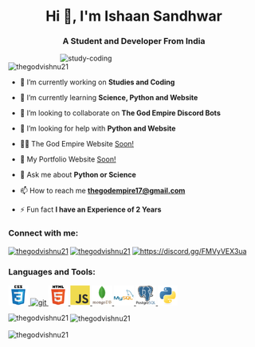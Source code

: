 <h1 align="center">Hi 👋, I'm Ishaan Sandhwar</h1>
<h3 align="center">A Student and Developer From India</h3>

<img align="right" alt="study-coding" width="400" src="https://cdn.dribbble.com/users/1059583/screenshots/4171367/coding-freak.gif">

<p align="left"> <img src="https://komarev.com/ghpvc/?username=thegodvishnu21&label=Profile%20views&color=0e75b6&style=flat" alt="thegodvishnu21" /> </p>

- 🔭 I’m currently working on **Studies and Coding**

- 🌱 I’m currently learning **Science, Python and Website**

- 👯 I’m looking to collaborate on **The God Empire Discord Bots**

- 🤝 I’m looking for help with **Python and Website**

- 👨‍💻 The God Empire Website [Soon!](Soon!)

- 📝 My Portfolio Website [Soon!](Soon!)

- 💬 Ask me about **Python or Science**

- 📫 How to reach me **thegodempire17@gmail.com**

- ⚡ Fun fact **I have an Experience of 2 Years**

<h3 align="left">Connect with me:</h3>
<p align="left">
<a href="https://twitter.com/thegodvishnu21" target="blank"><img align="center" src="https://raw.githubusercontent.com/rahuldkjain/github-profile-readme-generator/master/src/images/icons/Social/twitter.svg" alt="thegodvishnu21" height="30" width="40" /></a>
<a href="https://www.youtube.com/c/thegodvishnu21" target="blank"><img align="center" src="https://raw.githubusercontent.com/rahuldkjain/github-profile-readme-generator/master/src/images/icons/Social/youtube.svg" alt="thegodvishnu21" height="30" width="40" /></a>
<a href="https://discord.gg/https://discord.gg/FMVyVEX3ua" target="blank"><img align="center" src="https://raw.githubusercontent.com/rahuldkjain/github-profile-readme-generator/master/src/images/icons/Social/discord.svg" alt="https://discord.gg/FMVyVEX3ua" height="30" width="40" /></a>
</p>

<h3 align="left">Languages and Tools:</h3>
<p align="left"> <a href="https://www.w3schools.com/css/" target="_blank" rel="noreferrer"> <img src="https://raw.githubusercontent.com/devicons/devicon/master/icons/css3/css3-original-wordmark.svg" alt="css3" width="40" height="40"/> </a> <a href="https://git-scm.com/" target="_blank" rel="noreferrer"> <img src="https://www.vectorlogo.zone/logos/git-scm/git-scm-icon.svg" alt="git" width="40" height="40"/> </a> <a href="https://www.w3.org/html/" target="_blank" rel="noreferrer"> <img src="https://raw.githubusercontent.com/devicons/devicon/master/icons/html5/html5-original-wordmark.svg" alt="html5" width="40" height="40"/> </a> <a href="https://developer.mozilla.org/en-US/docs/Web/JavaScript" target="_blank" rel="noreferrer"> <img src="https://raw.githubusercontent.com/devicons/devicon/master/icons/javascript/javascript-original.svg" alt="javascript" width="40" height="40"/> </a> <a href="https://www.mongodb.com/" target="_blank" rel="noreferrer"> <img src="https://raw.githubusercontent.com/devicons/devicon/master/icons/mongodb/mongodb-original-wordmark.svg" alt="mongodb" width="40" height="40"/> </a> <a href="https://www.mysql.com/" target="_blank" rel="noreferrer"> <img src="https://raw.githubusercontent.com/devicons/devicon/master/icons/mysql/mysql-original-wordmark.svg" alt="mysql" width="40" height="40"/> </a> <a href="https://www.postgresql.org" target="_blank" rel="noreferrer"> <img src="https://raw.githubusercontent.com/devicons/devicon/master/icons/postgresql/postgresql-original-wordmark.svg" alt="postgresql" width="40" height="40"/> </a> <a href="https://www.python.org" target="_blank" rel="noreferrer"> <img src="https://raw.githubusercontent.com/devicons/devicon/master/icons/python/python-original.svg" alt="python" width="40" height="40"/> </a> </p>

<p><img align="left" src="https://github-readme-stats.vercel.app/api/top-langs?username=thegodvishnu21&show_icons=true&theme=onedark&locale=en&layout=compact" alt="thegodvishnu21" /></p>

<p>&nbsp;<img align="center" src="https://github-readme-stats.vercel.app/api?username=thegodvishnu21&show_icons=true&theme=onedark&locale=en" alt="thegodvishnu21" /></p>

<p><img align="center" src="https://github-readme-streak-stats.herokuapp.com/?user=thegodvishnu21&theme=onedark&" alt="thegodvishnu21" /></p>
